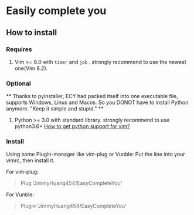 # Easily complete you

## How to install

### Requires

1. Vim >= 8.0 with `timer` and `job` .
   strongly recommend to use the newest one(Vim 8.2).

### Optional

** Thanks to pyinstaller, ECY had packed itself into one executable file, supports Windows, Linux and Macos. So you DONOT have to install Python anymore. "Keep it simple and stupid." **

1. Python >= 3.0 with standard library.
   strongly recommend to use python3.6+
   [How to get python support for vim?](https://vi.stackexchange.com/questions/11526/how-to-enable-python-feature-in-vim)

### Install

Using some Plugin-manager like vim-plug or Vunble:
Put the line into your vimrc, then install it.

For vim-plug:

> Plug 'JimmyHuang454/EasyCompleteYou'

For Vunble:

> Plugin 'JimmyHuang454/EasyCompleteYou'
